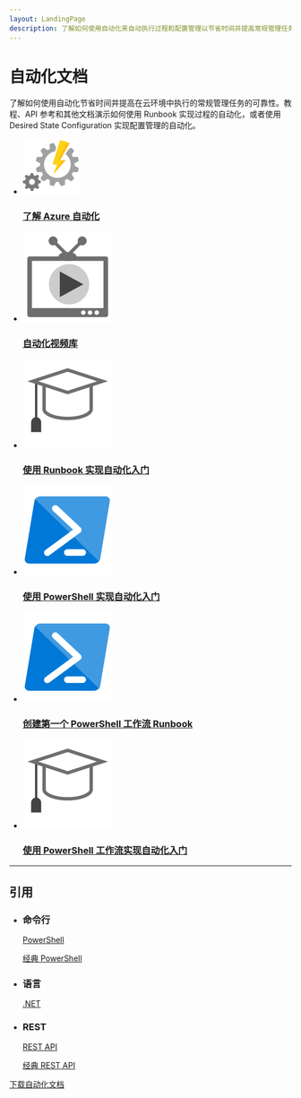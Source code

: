 ```yaml
---
layout: LandingPage
description: 了解如何使用自动化来自动执行过程和配置管理以节省时间并提高常规管理任务的可靠性。
---
```


# 自动化文档

了解如何使用自动化节省时间并提高在云环境中执行的常规管理任务的可靠性。教程、API 参考和其他文档演示如何使用 Runbook 实现过程的自动化，或者使用 Desired State Configuration 实现配置管理的自动化。

<ul class="panelContent cardsFTitle">
    <li><a href="/mooncaketest/articles/automation/automation-intro">
<div class="cardSize"><div class="cardPadding"><div class="card"><div class="cardImageOuter"><div class="cardImage"><img src="media/index/automation.svg" alt="" /></div></div><div class="cardText"><h3>了解 Azure 自动化</h3></div></div></div>
        </div></a>
</li>
    <li><a href="https://azure.microsoft.com/documentation/videos/index/?services=automation">
<div class="cardSize"><div class="cardPadding"><div class="card"><div class="cardImageOuter"><div class="cardImage"><img src="media/index/video-library.svg" alt="" /></div></div><div class="cardText"><h3>自动化视频库</h3></div></div></div>
        </div></a>
</li>
    <li><a href="/mooncaketest/articles/automation/automation-first-runbook-graphical">
<div class="cardSize"><div class="cardPadding"><div class="card"><div class="cardImageOuter"><div class="cardImage"><img src="media/index/tutorial.svg" alt="" /></div></div><div class="cardText"><h3>使用 Runbook 实现自动化入门</h3></div></div></div>
        </div></a>
</li>
    <li><a href="/mooncaketest/articles/automation/automation-first-runbook-textual-powershell">
<div class="cardSize"><div class="cardPadding"><div class="card"><div class="cardImageOuter"><div class="cardImage"><img src="media/index/powershell.svg" alt="" /></div></div><div class="cardText"><h3>使用 PowerShell 实现自动化入门</h3></div></div></div>
        </div></a>
</li>
    <li><a href="/mooncaketest/articles/automation/automation-first-runbook-textual">
<div class="cardSize"><div class="cardPadding"><div class="card"><div class="cardImageOuter"><div class="cardImage"><img src="media/index/powershell.svg" alt="" /></div></div><div class="cardText"><h3>创建第一个 PowerShell 工作流 Runbook</h3></div></div></div>
        </div></a>
</li>
    <li><a href="/mooncaketest/articles/automation/automation-role-based-access-control">
<div class="cardSize"><div class="cardPadding"><div class="card"><div class="cardImageOuter"><div class="cardImage"><img src="media/index/tutorial.svg" alt="" /></div></div><div class="cardText"><h3>使用 PowerShell 工作流实现自动化入门</h3></div></div></div>
        </div></a>
</li>
    
</ul>

---

<h2>引用</h2>
<ul class="panelContent cardsW">
    <li>
        <div class="cardSize"><div class="cardPadding"><div class="card"><div class="cardText"><h3>命令行</h3><p><a href="/powershell/resourcemanager/azurerm.automation/v2.3.0/azurerm.automation">PowerShell</a></p><p><a href="/powershell/servicemanagement/azure.automation/v3.1.0/azure.automation">经典 PowerShell</a></p></div></div></div>
        </div>
    </li>
    <li>
        <div class="cardSize"><div class="cardPadding"><div class="card"><div class="cardText"><h3>语言</h3><p><a href="/dotnet/api/microsoft.azure.management.automation">.NET</a></p></div></div></div>
        </div>
    </li>
    <li>
        <div class="cardSize"><div class="cardPadding"><div class="card"><div class="cardText"><h3>REST</h3><p><a href="https://msdn.microsoft.com/library/mooncaketest/articles/mt662285.aspx">REST API</a></p><p><a href="https://msdn.microsoft.com/library/mooncaketest/articles/mt163781">经典 REST API</a></p></div></div></div>
        </div>
    </li>
</ul>

<div class="downloadHolder"><a href="https://opbuildstorageprod.blob.core.windows.net/output-pdf-files/zh-cn/Azure.azure-documents/live/automation.pdf">
<div class="img"></div>
        <div class="text">下载自动化文档</div>
    </a>

</div>

<!---HONumber=Mooncake_0206_2017-->